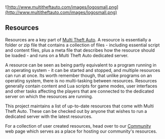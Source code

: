 ![http://www.multitheftauto.com/images/logosmall.png](http://www.multitheftauto.com/images/logosmall.png)
## Resources ##
Resources are a key part of [Multi Theft Auto](http://multitheftauto.googlecode.com). A resource is essentially a folder or zip file that contains a collection of files - including essential script and content files, plus a meta file that describes how the resource should be loaded - and runs on a Multi Theft Auto dedicated server.

A resource can be seen as being partly equivalent to a program running in an operating system - it can be started and stopped, and multiple resources can run at once. Its worth remember though, that unlike programs on an operating system, there is no multi-tasking between resources. Resources generally contain content and Lua scripts for game modes, user interfaces and other tasks affecting the players that are connected to the dedicated server on which the resources are running.

This project maintains a list of up-to-date resources that come with Multi Theft Auto. These can be checked out by anyone that wishes to run a dedicated server with the latest resources.

For a collection of user created resources, head over to our [Community](http://community.mtasa.com) web page which serves as a place for hosting our community's resources.